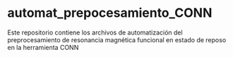 # automat_prepocesamiento_CONN
Este repositorio contiene los archivos de automatización del preprocesamiento de resonancia magnética funcional en estado de reposo en la herramienta CONN
